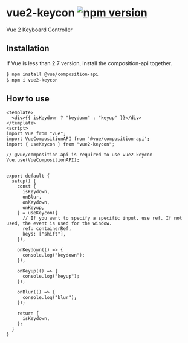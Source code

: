 # vue2-keycon  [![npm version](https://badge.fury.io/js/vue2-keycon.svg)](https://badge.fury.io/js/vue2-keycon) 

Vue 2 Keyboard Controller

## Installation
If Vue is less than 2.7 version, install the composition-api together.

```bash
$ npm install @vue/composition-api
$ npm i vue2-keycon
```

## How to use

```vue
<template>
  <div>{{ isKeydown ? "keydown" : "keyup" }}</div>
</template>
<script>
import Vue from "vue";
import VueCompositionAPI from '@vue/composition-api';
import { useKeycon } from "vue2-keycon";

// @vue/composition-api is required to use vue2-keycon
Vue.use(VueCompositionAPI);


export default {
  setup() {
    const {
      isKeydown,
      onBlur,
      onKeydown,
      onKeyup,
    } = useKeycon({
      // If you want to specify a specific input, use ref. If not used, the event is used for the window.
      ref: containerRef,
      keys: ["shift"],
    });

    onKeydown(() => {
      console.log("keydown");
    });

    onKeyup(() => {
      console.log("keyup");
    });

    onBlur(() => {
      console.log("blur");
    });

    return {
      isKeydown,
    };
  }
}


```